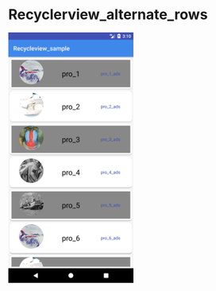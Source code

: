 # Recyclerview_alternate_rows

<p><a target="_blank" rel="noopener noreferrer" href="
      RecyclerView_with_animation/20180904_181714_edited.mp4
    "><img src="https://github.com/mahesh504/Recyclerview_alternate_rows/blob/master/Screenshot_1536140457.png" alt="OnTouch_ZoomImage" style="max-width:50%;"></a></p>
